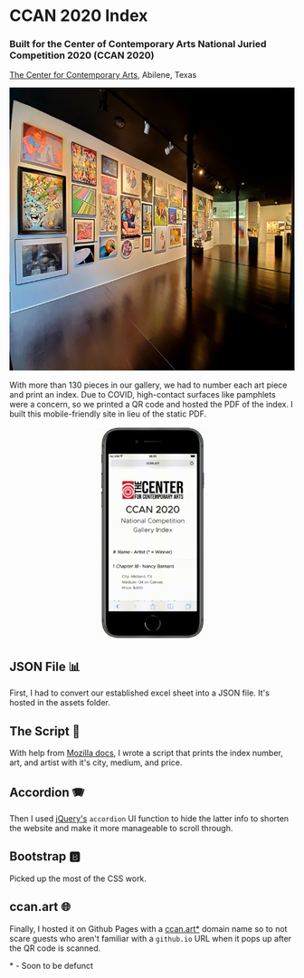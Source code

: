 # CCAN 2020 Index

### Built for the Center of Contemporary Arts National Juried Competition 2020 (CCAN 2020)

[The Center for Contemporary Arts](https://center-arts.com), Abilene, Texas

<p align="center">
  <img height="500px" src="https://github.com/RobertKCleaves/ccan2020index/blob/main/assets/ccan_gallery_picture.jpg" alt="CCAN 2020">
</p>

With more than 130 pieces in our gallery, we had to number each art piece and print an index. Due to COVID, high-contact surfaces like pamphlets were a concern, so we printed a QR code and hosted the PDF of the index. I built this mobile-friendly site in lieu of the static PDF.

<p align="center">
  <img width="200px" src="https://github.com/RobertKCleaves/ccan2020index/blob/main/assets/index_example.gif" alt="Material Bread logo">
</p>

## JSON File 📊
First, I had to convert our established excel sheet into a JSON file. It's hosted in the assets folder.

## The Script 📄
With help from [Mozilla docs](https://developer.mozilla.org/en-US/docs/Learn/JavaScript/Objects/JSON), I wrote a script that prints the index number, art, and artist with it's city, medium, and price.

## Accordion 🪗
Then I used [jQuery's](https://jqueryui.com/accordion/)  `accordion` UI function to hide the latter info to shorten the website and make it more manageable to scroll through.

## Bootstrap 🅱️
Picked up the most of the CSS work.

## ccan.art 🌐
Finally, I hosted it on Github Pages with a [ccan.art*](ccan.art) domain name so to not scare guests who aren't familiar with a `github.io` URL when it pops up after the QR code is scanned.

\* - Soon to be defunct

